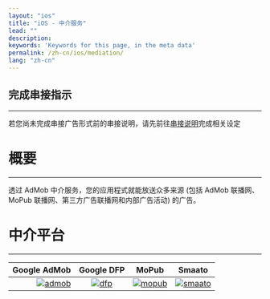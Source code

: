 ```yaml
---
layout: "ios"
title: "iOS - 中介服务"
lead: ""
description:
keywords: 'Keywords for this page, in the meta data'
permalink: /zh-cn/ios/mediation/
lang: "zh-cn"
---
```

## 完成串接指示
---
若您尚未完成串接广告形式前的串接说明，请先前往[串接说明]完成相关设定

# 概要
---
透过 AdMob 中介服务，您的应用程式就能放送众多来源 (包括 AdMob 联播网、MoPub 联播网、第三方广告联播网和内部广告活动) 的广告。


# 中介平台
---

Google AdMob    |  Google DFP |      MoPub   |     Smaato    |
--------------: | :----------:| :-----------:| :-------------:
[![admob]][1]   | [![dfp]][2] | [![mopub]][3]| [![smaato]][4]|


[串接说明]: ../integration-guide/

[admob]: {{site.imgurl}}/admob-logo.png
[dfp]:   {{site.imgurl}}/dfp-logo.png
[mopub]: {{site.imgurl}}/mopub-logo.png
[smaato]: {{site.imgurl}}/smaato-logo.png

[1]: admob
[2]: dfp
[3]: mopub
[4]: smaato
